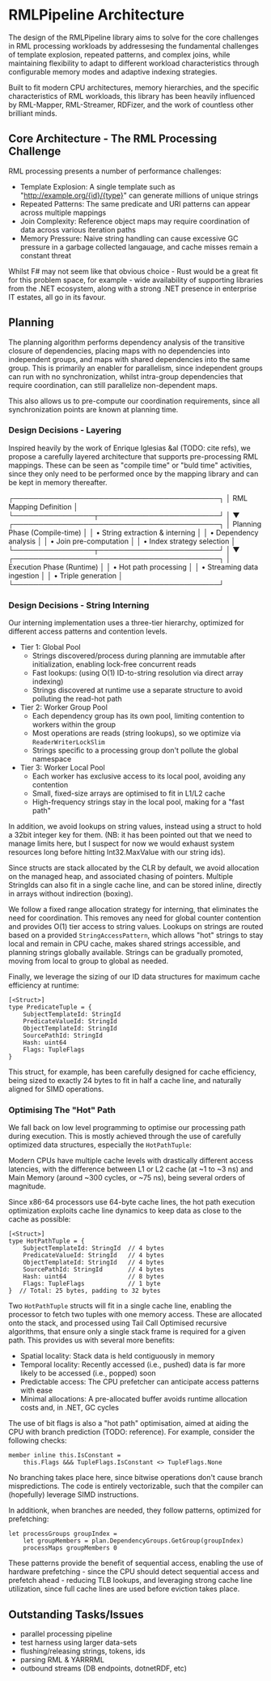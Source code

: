 # RMLPipeline Architecture

The design of the RMLPipeline library aims to solve for the core challenges in RML processing workloads by addressesing the fundamental challenges of template explosion, repeated patterns, and complex joins, while maintaining flexibility to adapt to different workload characteristics through configurable memory modes and adaptive indexing strategies.

Built to fit modern CPU architectures, memory hierarchies, and the specific characteristics of RML workloads, this library has been heavily influenced by RML-Mapper, RML-Streamer, RDFizer, and the work of countless other brilliant minds.

## Core Architecture - The RML Processing Challenge
RML processing presents a number of performance challenges:

- Template Explosion: A single template such as "http://example.org/{id}/{type}" can generate millions of unique strings
- Repeated Patterns: The same predicate and URI patterns can appear across multiple mappings
- Join Complexity: Reference object maps may require coordination of data across various iteration paths
- Memory Pressure: Naive string handling can cause excessive GC pressure in a garbage collected langauage, and cache misses remain a constant threat

Whilst F# may not seem like that obvious choice - Rust would be a great fit for this problem space, for example - wide availability of supporting libraries from the .NET ecosystem, along with a strong .NET presence in enterprise IT estates, all go in its favour.

## Planning

The planning algorithm performs dependency analysis of the transitive closure of dependencies, placing maps with no dependencies into independent groups, and maps with shared dependencies into the same group. This is primarily an enabler for parallelism, since independent groups can run with no synchronization, whilst intra-group dependencies that require coordination, can still parallelize non-dependent maps.

This also allows us to pre-compute our coordination requirements, since all synchronization points are known at planning time.


### Design Decisions - Layering
Inspired heavily by the work of Enrique Iglesias &al (TODO: cite refs), we propose a carefully layered architecture that supports pre-processing RML mappings. These can be seen as "compile time" or "buld time" activities, since they only need to be performed once by the mapping library and can be kept in memory thereafter.

┌─────────────────────────────────────────┐
│         RML Mapping Definition          │
└────────────────┬────────────────────────┘
                 │
                 ▼
┌─────────────────────────────────────────┐
│      Planning Phase (Compile-time)      │
│  • String extraction & interning        │
│  • Dependency analysis                  │
│  • Join pre-computation                 │
│  • Index strategy selection             │
└────────────────┬────────────────────────┘
                 │
                 ▼
┌─────────────────────────────────────────┐
│       Execution Phase (Runtime)         │
│  • Hot path processing                  │
│  • Streaming data ingestion             │
│  • Triple generation                    │
└─────────────────────────────────────────┘

### Design Decisions - String Interning
Our interning implementation uses a three-tier hierarchy, optimized for different access patterns and contention levels. 

- Tier 1: Global Pool
    - Strings discovered/process during planning are immutable after initialization, enabling lock-free concurrent reads
    - Fast lookups: (using O(1) ID-to-string resolution via direct array indexing)
    - Strings discovered at runtime use a separate structure to avoid polluting the read-hot path
- Tier 2: Worker Group Pool 
    - Each dependency group has its own pool, limiting contention to workers within the group
    - Most operations are reads (string lookups), so we optimize via `ReaderWriterLockSlim`
    - Strings specific to a processing group don't pollute the global namespace
- Tier 3: Worker Local Pool 
    - Each worker has exclusive access to its local pool, avoiding any contention
    - Small, fixed-size arrays are optimised to fit in L1/L2 cache
    - High-frequency strings stay in the local pool, making for a "fast path"

In addition, we avoid lookups on string values, instead using a struct to hold a 32bit integer key for them. (NB: it has been pointed out that we need to manage limits here, but I suspect for now we would exhaust system resources long before hitting Int32.MaxValue with our string ids).

Since structs are stack allocated by the CLR by default, we avoid allocation on the managed heap, and associated chasing of pointers. Multiple StringIds can also fit in a single cache line, and can be stored inline, directly in arrays without indirection (boxing).

We follow a fixed range allocation strategy for interning, that eliminates the need for coordination. This removes any need for global counter contention and provides O(1) tier access to string values. Lookups on strings are routed based on a provided `StringAccessPattern`, which allows "hot" strings to stay local and remain in CPU cache, makes shared strings accessible, and planning strings globally available. Strings can be gradually promoted, moving from local to group to global as needed.

Finally, we leverage the sizing of our ID data structures for maximum cache efficiency at runtime:

```F#
[<Struct>]
type PredicateTuple = {
    SubjectTemplateId: StringId
    PredicateValueId: StringId
    ObjectTemplateId: StringId
    SourcePathId: StringId
    Hash: uint64
    Flags: TupleFlags
}
```

This struct, for example, has been carefully designed for cache efficiency, being sized to exactly 24 bytes to fit in half a cache line, and naturally aligned for SIMD operations.

### Optimising The "Hot" Path
We fall back on low level programming to optimise our processing path during execution. This is mostly achieved through the use of carefully optimized data structures, especially the `HotPathTuple`:


Modern CPUs have multiple cache levels with drastically different access latencies, with the difference between L1 or L2 cache (at ~1 to ~3 ns) and Main Memory (around ~300 cycles, or ~75 ns), being several orders of magnitude.

Since x86-64 processors use 64-byte cache lines, the hot path execution optimization exploits cache line dynamics to keep data as close to the cache as possible:

```F#
[<Struct>]
type HotPathTuple = {
    SubjectTemplateId: StringId  // 4 bytes
    PredicateValueId: StringId   // 4 bytes
    ObjectTemplateId: StringId   // 4 bytes
    SourcePathId: StringId       // 4 bytes
    Hash: uint64                 // 8 bytes
    Flags: TupleFlags            // 1 byte
}  // Total: 25 bytes, padding to 32 bytes
```

Two `HotPathTuple` structs will fit in a single cache line, enabling the processor to fetch two tuples with one memory access. These are allocated onto the stack, and processed using Tail Call Optimised recursive algorithms, that ensure only a single stack frame is required for a given path. This provides us with several more benefits:

- Spatial locality: Stack data is held contiguously in memory
- Temporal locality: Recently accessed (i.e., pushed) data is far more likely to be accessed (i.e., popped) soon
- Predictable access: The CPU prefetcher can anticipate access patterns with ease
- Minimal allocations: A pre-allocated buffer avoids runtime allocation costs and, in .NET, GC cycles

The use of bit flags is also a "hot path" optimisation, aimed at aiding the CPU with branch prediction (TODO: reference). For example, consider the following checks:

```F#
member inline this.IsConstant = 
    this.Flags &&& TupleFlags.IsConstant <> TupleFlags.None
```

No branching takes place here, since bitwise operations don't cause branch mispredictions. The code is entirely vectorizable, such that the compiler can (hopefully) leverage SIMD instructions.

In additionk, when branches are needed, they follow patterns, optimized for prefetching:

```F#
let processGroups groupIndex =
    let groupMembers = plan.DependencyGroups.GetGroup(groupIndex)
    processMaps groupMembers 0
```

These patterns provide the benefit of sequential access, enabling the use of hardware prefetching - since the CPU should detect sequential access and prefetch ahead - reducing TLB lookups, and leveraging strong cache line utilization, since  full cache lines are used before eviction takes place.


## Outstanding Tasks/Issues

- parallel processing pipeline
- test harness using larger data-sets
- flushing/releasing strings, tokens, ids
- parsing RML & YARRRML
- outbound streams (DB endpoints, dotnetRDF, etc)